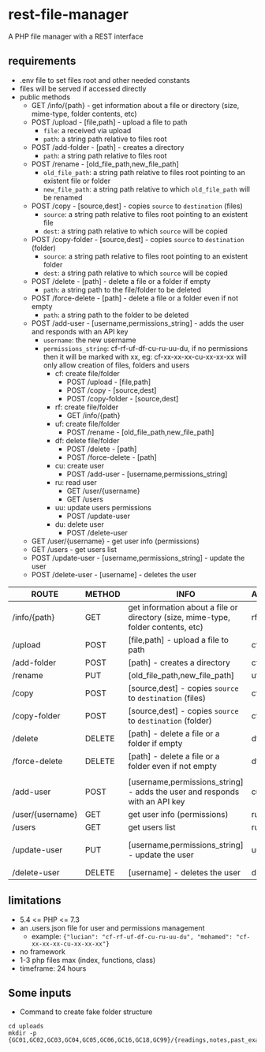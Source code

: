 # rest-file-manager

A PHP file manager with a REST interface

## requirements

* .env file to set files root and other needed constants
* files will be served if accessed directly
* public methods
    * GET /info/{path} - get information about a file or directory (size, mime-type, folder contents, etc)
    * POST /upload - [file,path] - upload a file to path
        * `file`: a received via upload
        * `path`: a string path relative to files root
    * POST /add-folder - [path] - creates a directory
        * `path`: a string path relative to files root
    * POST /rename - [old_file_path,new_file_path]
        * `old_file_path`: a string path relative to files root pointing to an existent file or folder
        * `new_file_path`: a string path relative to which `old_file_path` will be renamed
    * POST /copy - [source,dest] - copies `source` to `destination` (files)
        * `source`: a string path relative to files root pointing to an existent file
        * `dest`: a string path relative to which `source` will be copied
    * POST /copy-folder - [source,dest] - copies `source` to `destination` (folder)
        * `source`: a string path relative to files root pointing to an existent folder
        * `dest`: a string path relative to which `source` will be copied
    * POST /delete - [path] - delete a file or a folder if empty
        * `path`: a string path to the file/folder to be deleted
    * POST /force-delete - [path] - delete a file or a folder even if not empty
        * `path`: a string path to the folder to be deleted
    * POST /add-user - [username,permissions_string] - adds the user and responds with an API key
        * `username`: the new username
        * `permissions_string`: cf-rf-uf-df-cu-ru-uu-du, if no permissions then it will be marked with xx, eg: cf-xx-xx-xx-cu-xx-xx-xx will only allow creation of files, folders and users
            * cf: create file/folder
                * POST /upload - [file,path]
                * POST /copy - [source,dest]
                * POST /copy-folder - [source,dest]
            * rf: create file/folder
                * GET /info/{path}
            * uf: create file/folder
                * POST /rename - [old_file_path,new_file_path]
            * df: delete file/folder
                * POST /delete - [path]
                * POST /force-delete - [path]
            * cu: create user
                * POST /add-user - [username,permissions_string]
            * ru: read user
                * GET /user/{username}
                * GET /users
            * uu: update users permissions
                * POST /update-user
            * du: delete user
                * POST /delete-user
    * GET /user/{username} - get user info (permissions)
    * GET /users - get users list
    * POST /update-user - [username,permissions_string] - update the user
    * POST /delete-user - [username] - deletes the user

| ROUTE            | METHOD    | INFO                                                                              | ACL | PERMISSION               |
|------------------|-----------|-----------------------------------------------------------------------------------|-----|--------------------------|
| /info/{path}     | GET       | get information about a file or directory (size, mime-type, folder contents, etc) | rf  | read-file                |
| /upload          | POST      | [file,path] - upload a file to path                                               | cf  | create-file              |
| /add-folder      | POST      | [path] - creates a directory                                                      | cf  | create-file              |
| /rename          | PUT       | [old_file_path,new_file_path]                                                     | uf  | update-file              |
| /copy            | POST      | [source,dest] - copies `source` to `destination` (files)                          | cf  | create-file              |
| /copy-folder     | POST      | [source,dest] - copies `source` to `destination` (folder)                         | cf  | create-file              |
| /delete          | DELETE    | [path] - delete a file or a folder if empty                                       | df  | delete-file              |
| /force-delete    | DELETE    | [path] - delete a file or a folder even if not empty                              | df  | delete-file              |
|                  |           |                                                                                   |     |                          |
| /add-user        | POST      | [username,permissions_string] - adds the user and responds with an API key        | cu  | create-user              |
| /user/{username} | GET       | get user info (permissions)                                                       | ru  | read-user                |
| /users           | GET       | get users list                                                                    | ru  | read-user                |
| /update-user     | PUT       | [username,permissions_string] - update the user                                   | uu  | update-users-permissions |
| /delete-user     | DELETE    | [username] - deletes the user                                                     | du  | delete-user              |

## limitations

* 5.4 <= PHP <= 7.3
* an .users.json file for user and permissions management
    * example: `{"lucian": "cf-rf-uf-df-cu-ru-uu-du", "mohamed": "cf-xx-xx-xx-cu-xx-xx-xx"}`
* no framework
* 1-3 php files max (index, functions, class)
* timeframe: 24 hours

## Some inputs

* Command to create fake folder structure
```
cd uploads
mkdir -p {GC01,GC02,GC03,GC04,GC05,GC06,GC16,GC18,GC99}/{readings,notes,past_exam_papers,slides}
```

